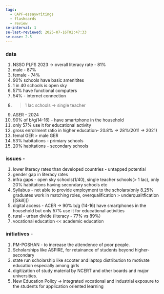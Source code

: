 ```yaml
---
tags:
  - CAPF-essaywritings
  - flashcards
  - review
se-interval: 1
se-last-reviewed: 2025-07-16T02:47:33
se-ease: 2.5
---
```

### data
1. NSSO PLFS 2023 -> overall literacy rate - 81%
2. male - 87%
3. female - 74%
4. 90% schools have basic amenitites
5. 1 in 40 schools is open sky
6. 57% have functional computers
7. 54% - internet connection
8. > 1 lac schools -> single teacher
9. ASER - 2024
10. 90% of b/g(14-16) - have smartphone in the household
11. only 57% use it for educational activity
12. gross enrollment ratio in higher education- 20.8% -> 28%(2011 -> 2021)
13. femal GER > male GER
14. 53% habitations - primiary schools
15. 20% habitations - secondary schools
### issues - 
1. lower literacy rates than developed countries - untapped potential
2. gender gap in literacy rates
3. infra gaps - open sky schools(1/40), single teacher schools(> 1 lac), only 20% habitations having secondary schools etc
4. Syllabus - not able to provide employment to the scholars(only 8.25% graduates work in matching roles, overqualification > underqualitfication [[Skill]])
5. digital access - ACER -> 90% b/g (14-16) have smartphones in the household but only 57% use it for educational activities
6. rural - urban divide (literacy - 77% vs 89%)
7. vocational education << academic education
### initiatives - 
1. PM-POSHAN - to increase the attendence of poor people.
2. Scholarships like ASPIRE, for retainance of students beyond higher-secondary
3. state run scholarship like scooter and laptop distribution to motivate education especially among girls
4. digitization of study material by NCERT and other boards and major universities.
5. New Education Policy -> integrated vocational and industrial exposure to the students for application oriented learning
